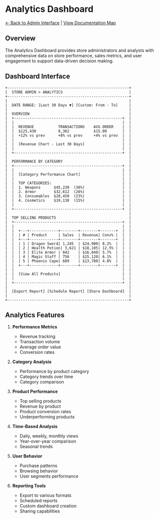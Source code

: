 # Analytics Dashboard

[← Back to Admin Interface](../README.md) | [View Documentation Map](../../../DocNavigation.md)

## Overview

The Analytics Dashboard provides store administrators and analysts with comprehensive data on store performance, sales metrics, and user engagement to support data-driven decision making.

## Dashboard Interface

```
+-------------------------------------------------------+
|  STORE ADMIN > ANALYTICS                              |
+-------------------------------------------------------+
|                                                       |
|  DATE RANGE: [Last 30 Days ▼] [Custom: From - To]     |
|                                                       |
|  OVERVIEW                                             |
|  +-------------------------------------------------+  |
|  |                                                 |  |
|  |  REVENUE           TRANSACTIONS    AVG ORDER    |  |
|  |  $125,430          8,362           $15.00       |  |
|  |  +12% vs prev      +8% vs prev     +4% vs prev  |  |
|  |                                                 |  |
|  |  [Revenue Chart - Last 30 Days]                 |  |
|  |                                                 |  |
|  +-------------------------------------------------+  |
|                                                       |
|  PERFORMANCE BY CATEGORY                              |
|  +-------------------------------------------------+  |
|  |                                                 |  |
|  |  [Category Performance Chart]                   |  |
|  |                                                 |  |
|  |  TOP CATEGORIES:                                |  |
|  |  1. Weapons      $45,230  (36%)                 |  |
|  |  2. Armor        $32,612  (26%)                 |  |
|  |  3. Consumables  $28,450  (23%)                 |  |
|  |  4. Cosmetics    $19,138  (15%)                 |  |
|  |                                                 |  |
|  +-------------------------------------------------+  |
|                                                       |
|  TOP SELLING PRODUCTS                                 |
|  +-------------------------------------------------+  |
|  |                                                 |  |
|  |  +---+-------------+--------+--------+-------+  |  |
|  |  | # | Product     | Sales  | Revenue| Conv% |  |  |
|  |  +---+-------------+--------+--------+-------+  |  |
|  |  | 1 | Dragon Sword| 1,245  | $24,900| 8.2%  |  |  |
|  |  | 2 | Health Potion| 3,621 | $18,105| 12.5% |  |  |
|  |  | 3 | Elite Armor | 842    | $16,840| 5.7%  |  |  |
|  |  | 4 | Magic Staff | 756    | $15,120| 6.1%  |  |  |
|  |  | 5 | Phoenix Cape| 689    | $13,780| 4.8%  |  |  |
|  |  +---+-------------+--------+--------+-------+  |  |
|  |                                                 |  |
|  |  [View All Products]                            |  |
|  |                                                 |  |
|  +-------------------------------------------------+  |
|                                                       |
|  [Export Report] [Schedule Report] [Share Dashboard]  |
|                                                       |
+-------------------------------------------------------+
```

## Analytics Features

1. **Performance Metrics**
   - Revenue tracking
   - Transaction volume
   - Average order value
   - Conversion rates

2. **Category Analysis**
   - Performance by product category
   - Category trends over time
   - Category comparison

3. **Product Performance**
   - Top selling products
   - Revenue by product
   - Product conversion rates
   - Underperforming products

4. **Time-Based Analysis**
   - Daily, weekly, monthly views
   - Year-over-year comparison
   - Seasonal trends

5. **User Behavior**
   - Purchase patterns
   - Browsing behavior
   - User segments performance

6. **Reporting Tools**
   - Export to various formats
   - Scheduled reports
   - Custom dashboard creation
   - Sharing capabilities 